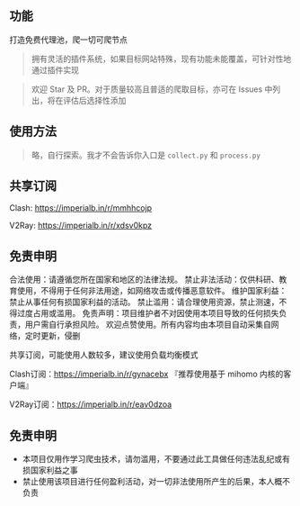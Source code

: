 <!--
 * @Author: wzdnzd
 * @Date: 2022-03-06 14:51:29
 * @Description: 
 * Copyright (c) 2022 by wzdnzd, All Rights Reserved.
-->

## 功能
打造免费代理池，爬一切可爬节点
> 拥有灵活的插件系统，如果目标网站特殊，现有功能未能覆盖，可针对性地通过插件实现

> 欢迎 Star 及 PR。对于质量较高且普适的爬取目标，亦可在 Issues 中列出，将在评估后选择性添加

## 使用方法
> 略，自行探索。我才不会告诉你入口是 `collect.py` 和 `process.py`

## 共享订阅
Clash: https://imperialb.in/r/mmhhcojp

V2Ray: https://imperialb.in/r/xdsv0kpz

## 免责申明
合法使用：请遵循您所在国家和地区的法律法规。
禁止非法活动：仅供科研、教育使用，不得用于任何非法用途，如网络攻击或传播恶意软件。
维护国家利益：禁止从事任何有损国家利益的活动。
禁止滥用：请合理使用资源，禁止测速，不得过度占用或滥用。
免责声明：项目维护者不对因使用本项目导致的任何损失负责，用户需自行承担风险。
欢迎点赞使用。所有内容均由本项目自动采集自网络，定时更新，侵删

共享订阅，可能使用人数较多，建议使用负载均衡模式

Clash订阅：https://imperialb.in/r/gynacebx 『推荐使用基于 mihomo 内核的客户端』

V2Ray订阅：https://imperialb.in/r/eav0dzoa

## 免责申明
+ 本项目仅用作学习爬虫技术，请勿滥用，不要通过此工具做任何违法乱纪或有损国家利益之事
+ 禁止使用该项目进行任何盈利活动，对一切非法使用所产生的后果，本人概不负责
